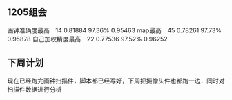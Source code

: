 ## 1205组会



画钟准确度最高　14	0.81884	97.36%	0.95463
map最高　45	0.78261	97.73%	0.95878
自己加权精度最高　22	0.77536	97.52%	0.96252

## 下周计划

现在已经跑完画钟扫描件，脚本都已经写好，下周把摄像头件也都跑一边．同时对扫描件数据进行分析